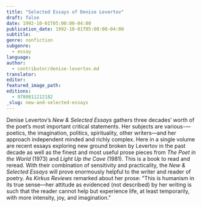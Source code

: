 ```yaml
---
title: "Selected Essays of Denise Levertov"
draft: false
date: 1992-10-01T05:00:00-04:00
publication_date: 1992-10-01T05:00:00-04:00
subtitle:
genre: nonfiction
subgenre:
  - essay
language:
author:
  - contributor/denise-levertov.md
translator:
editor:
featured_image_path:
editions:
  - 9780811212182
_slug: new-and-selected-essays
---
```


Denise Levertov’s _New & Selected Essays_ gathers three decades’ worth of the poet’s most important critical statements. Her subjects are various-––poetics, the imagination, politics, spirituality, other writers––and her approach independent minded and richly complex. Here in a single volume are recent essays exploring new ground broken by Levertov in the past decade as well as the finest and most useful prose pieces from _The Poet in the World_ (1973) and _Light Up the Cave_ (1981). This is a book to read and reread. With their combination of sensitivity and practicality, the _New & Selected Essays_ will prove enormously helpful to the writer and reader of poetry. As _Kirkus Reviews_ remarked about her prose: "This is humanism in its true sense––her attitude as evidenced (not described) by her writing is such that the reader cannot help but experience life, at least temporarily, with more intensity, joy, and imagination."

